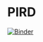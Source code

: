 # PIRD


[![Binder](https://mybinder.org/badge_logo.svg)](https://mybinder.org/v2/gh/RoxaneVNinonG/PIRD/HEAD)
